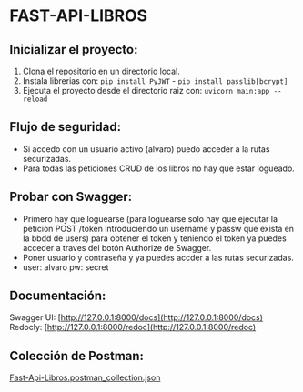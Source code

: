 # FAST-API-LIBROS

## Inicializar el proyecto:
1. Clona el repositorio en un directorio local.
2. Instala librerias con: `pip install PyJWT` - `pip install passlib[bcrypt]`
3. Ejecuta el proyecto desde el directorio raiz con: `uvicorn main:app --reload`

## Flujo de seguridad: 
- Si accedo con un usuario activo (alvaro) puedo acceder a la rutas securizadas.
- Para todas las peticiones CRUD de los libros no hay que estar logueado.

## Probar con Swagger:
- Primero hay que loguearse (para loguearse solo hay que ejecutar la peticion POST /token introduciendo un username y passw que exista en la bbdd de users) para obtener el token y teniendo el token ya puedes acceder a traves del botón Authorize de Swagger.
- Poner usuario y contraseña y ya puedes accder a las rutas securizadas.
- user: alvaro pw: secret

## Documentación:
Swagger UI: [http://127.0.0.1:8000/docs](http://127.0.0.1:8000/docs)  
Redocly: [http://127.0.0.1:8000/redoc](http://127.0.0.1:8000/redoc)

## Colección de Postman:
[Fast-Api-Libros.postman_collection.json](docs/Fast-Api-Libros.postman_collection.json)
